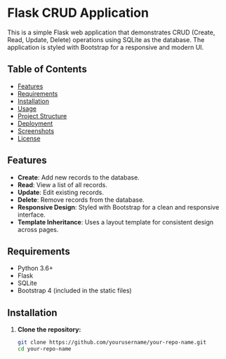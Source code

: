 # Flask CRUD Application

This is a simple Flask web application that demonstrates CRUD (Create, Read, Update, Delete) operations using SQLite as the database. The application is styled with Bootstrap for a responsive and modern UI.

## Table of Contents
- [Features](#features)
- [Requirements](#requirements)
- [Installation](#installation)
- [Usage](#usage)
- [Project Structure](#project-structure)
- [Deployment](#deployment)
- [Screenshots](#screenshots)
- [License](#license)

## Features
- **Create**: Add new records to the database.
- **Read**: View a list of all records.
- **Update**: Edit existing records.
- **Delete**: Remove records from the database.
- **Responsive Design**: Styled with Bootstrap for a clean and responsive interface.
- **Template Inheritance**: Uses a layout template for consistent design across pages.

## Requirements
- Python 3.6+
- Flask
- SQLite
- Bootstrap 4 (included in the static files)

## Installation

1. **Clone the repository:**
   ```bash
   git clone https://github.com/yourusername/your-repo-name.git
   cd your-repo-name
